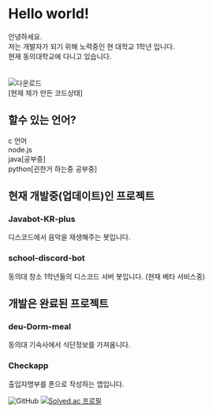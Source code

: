 # Hello world! 

안녕하세요.<br>
저는 개발자가 되기 위해 노력중인 현 대학교 1학년 입니다. <br>
현재 동의대학교에 다니고 있습니다. <br>
<br>
<br>
![다운로드](https://user-images.githubusercontent.com/87979171/135078612-c7456c66-b5e3-4cf3-9df2-e2631b356c3c.png)<br>
[현재 제가 만든 코드상태]


## 할수 있는 언어?

c 언어<br>
node.js<br>
java[공부중]<br>
python[괸한거 하는중 공부중]

## 현재 개발중(업데이트)인 프로젝트

### Javabot-KR-plus
디스코드에서 음악을 재생해주는 봇입니다.

### school-discord-bot
동의대 창소 1학년들의 디스코드 서버 봇입니다.
(현재 베타 서비스중)

## 개발은 완료된 프로젝트

### deu-Dorm-meal
동의대 기숙사에서 식단정보를 가져옴니다.

### Checkapp
출입자명부를 폰으로 작성하는 앱입니다.

![GitHub](https://github-readme-stats.vercel.app/api?username=INMD1&show_icons=true)
[![Solved.ac
프로필](http://mazassumnida.wtf/api/generate_badge?boj=lyw5415)](https://solved.ac/lyw5415)
